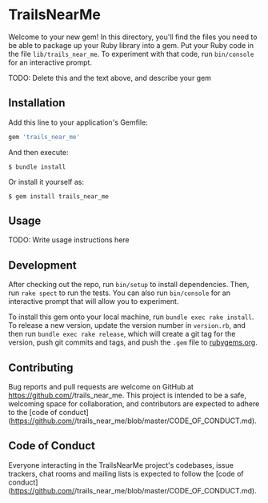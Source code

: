 # TrailsNearMe

<!-- what your app does, how to install it, and to use it.
Google editable version of ReadMe. -->

Welcome to your new gem! In this directory, you'll find the files you need to be able to package up your Ruby library into a gem. Put your Ruby code in the file `lib/trails_near_me`. To experiment with that code, run `bin/console` for an interactive prompt.

TODO: Delete this and the text above, and describe your gem

## Installation

Add this line to your application's Gemfile:

```ruby
gem 'trails_near_me'
```

And then execute:

    $ bundle install

Or install it yourself as:

    $ gem install trails_near_me

## Usage

TODO: Write usage instructions here

<!-- Leave Development alone. -->
## Development

After checking out the repo, run `bin/setup` to install dependencies. Then, run `rake spect` to run the tests. You can also run `bin/console` for an interactive prompt that will allow you to experiment.

To install this gem onto your local machine, run `bundle exec rake install`. To release a new version, update the version number in `version.rb`, and then run `bundle exec rake release`, which will create a git tag for the version, push git commits and tags, and push the `.gem` file to [rubygems.org](https://rubygems.org).

<!-- Leave contributing alone. -->
## Contributing 

Bug reports and pull requests are welcome on GitHub at https://github.com/<github username>/trails_near_me. This project is intended to be a safe, welcoming space for collaboration, and contributors are expected to adhere to the [code of conduct](https://github.com/<github username>/trails_near_me/blob/master/CODE_OF_CONDUCT.md).


## Code of Conduct

Everyone interacting in the TrailsNearMe project's codebases, issue trackers, chat rooms and mailing lists is expected to follow the [code of conduct](https://github.com/<github username>/trails_near_me/blob/master/CODE_OF_CONDUCT.md).
